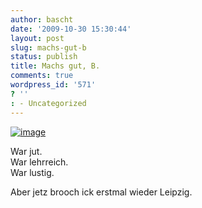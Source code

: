 ```yaml
---
author: bascht
date: '2009-10-30 15:30:44'
layout: post
slug: machs-gut-b
status: publish
title: Machs gut, B.
comments: true
wordpress_id: '571'
? ''
: - Uncategorized
---
```


[![image](http://bascht.files.wordpress.com/2009/10/2009-10-30_16-25-54-scaled-1000.jpg?w=300)](http://bascht.files.wordpress.com/2009/10/2009-10-30_16-25-54-scaled-1000.jpg)


War jut.  
War lehrreich.  
War lustig.

Aber jetz brooch ick erstmal wieder Leipzig.



